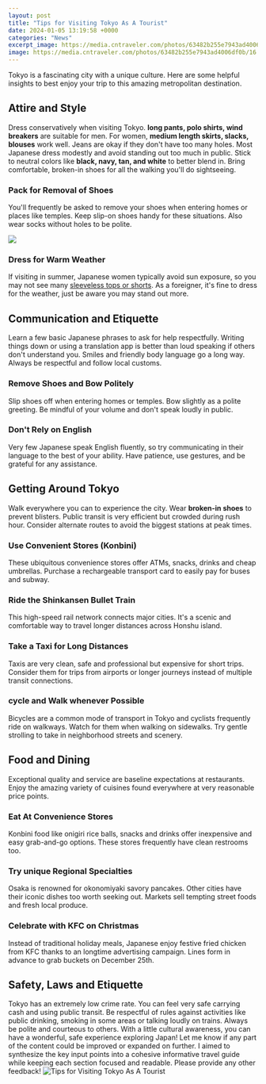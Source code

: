 ```yaml
---
layout: post
title: "Tips for Visiting Tokyo As A Tourist"
date: 2024-01-05 13:19:58 +0000
categories: "News"
excerpt_image: https://media.cntraveler.com/photos/63482b255e7943ad4006df0b/16:9/w_2560%2Cc_limit/tokyoGettyImages-1031467664.jpeg
image: https://media.cntraveler.com/photos/63482b255e7943ad4006df0b/16:9/w_2560%2Cc_limit/tokyoGettyImages-1031467664.jpeg
---
```


Tokyo is a fascinating city with a unique culture. Here are some helpful insights to best enjoy your trip to this amazing metropolitan destination.
## Attire and Style
Dress conservatively when visiting Tokyo. **long pants, polo shirts, wind breakers** are suitable for men. For women, **medium length skirts, slacks, blouses** work well. Jeans are okay if they don't have too many holes. Most Japanese dress modestly and avoid standing out too much in public. Stick to neutral colors like **black, navy, tan, and white** to better blend in. Bring comfortable, broken-in shoes for all the walking you'll do sightseeing.  
### Pack for Removal of Shoes
You'll frequently be asked to remove your shoes when entering homes or places like temples. Keep slip-on shoes handy for these situations. Also wear socks without holes to be polite.

![](https://loving-tokyo.com/en/wp-content/uploads/2019/05/tokyo-attractions-190521134419001.jpg)
### Dress for Warm Weather
If visiting in summer, Japanese women typically avoid sun exposure, so you may not see many [sleeveless tops or shorts](https://thetopnews.github.io/vr-gaming-on-consoles-possibilities-and-limitations/). As a foreigner, it's fine to dress for the weather, just be aware you may stand out more. 
## Communication and Etiquette
Learn a few basic Japanese phrases to ask for help respectfully. Writing things down or using a translation app is better than loud speaking if others don't understand you. Smiles and friendly body language go a long way. Always be respectful and follow local customs.
### Remove Shoes and Bow Politely  
Slip shoes off when entering homes or temples. Bow slightly as a polite greeting. Be mindful of your volume and don't speak loudly in public.
### Don't Rely on English
Very few Japanese speak English fluently, so try communicating in their language to the best of your ability. Have patience, use gestures, and be grateful for any assistance. 
## Getting Around Tokyo
Walk everywhere you can to experience the city. Wear **broken-in shoes** to prevent blisters. Public transit is very efficient but crowded during rush hour. Consider alternate routes to avoid the biggest stations at peak times. 
### Use Convenient Stores (Konbini) 
These ubiquitous convenience stores offer ATMs, snacks, drinks and cheap umbrellas. Purchase a rechargeable transport card to easily pay for buses and subway. 
### Ride the Shinkansen Bullet Train
This high-speed rail network connects major cities. It's a scenic and comfortable way to travel longer distances across Honshu island. 
### Take a Taxi for Long Distances
Taxis are very clean, safe and professional but expensive for short trips. Consider them for trips from airports or longer journeys instead of multiple transit connections.  
### cycle and Walk whenever Possible
Bicycles are a common mode of transport in Tokyo and cyclists frequently ride on walkways. Watch for them when walking on sidewalks. Try gentle strolling to take in neighborhood streets and scenery.
## Food and Dining 
Exceptional quality and service are baseline expectations at restaurants. Enjoy the amazing variety of cuisines found everywhere at very reasonable price points. 
### Eat At Convenience Stores
Konbini food like onigiri rice balls, snacks and drinks offer inexpensive and easy grab-and-go options. These stores frequently have clean restrooms too.
### Try unique Regional Specialties
Osaka is renowned for okonomiyaki savory pancakes. Other cities have their iconic dishes too worth seeking out. Markets sell tempting street foods and fresh local produce. 
### Celebrate with KFC on Christmas 
Instead of traditional holiday meals, Japanese enjoy festive fried chicken from KFC thanks to an longtime advertising campaign. Lines form in advance to grab buckets on December 25th.
## Safety, Laws and Etiquette 
Tokyo has an extremely low crime rate. You can feel very safe carrying cash and using public transit. Be respectful of rules against activities like public drinking, smoking in some areas or talking loudly on trains. Always be polite and courteous to others. With a little cultural awareness, you can have a wonderful, safe experience exploring Japan!
Let me know if any part of the content could be improved or expanded on further. I aimed to synthesize the key input points into a cohesive informative travel guide while keeping each section focused and readable. Please provide any other feedback!
![Tips for Visiting Tokyo As A Tourist](https://media.cntraveler.com/photos/63482b255e7943ad4006df0b/16:9/w_2560%2Cc_limit/tokyoGettyImages-1031467664.jpeg)